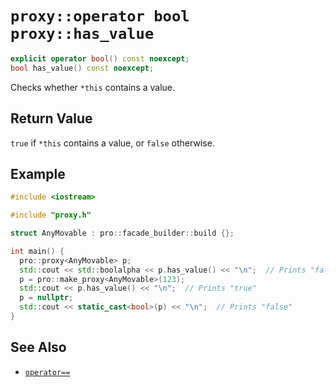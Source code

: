 # `proxy::operator bool`<br />`proxy::has_value`

```cpp
explicit operator bool() const noexcept;
bool has_value() const noexcept;
```

Checks whether `*this` contains a value.

## Return Value

`true` if `*this` contains a value, or `false` otherwise.

## Example

```cpp
#include <iostream>

#include "proxy.h"

struct AnyMovable : pro::facade_builder::build {};

int main() {
  pro::proxy<AnyMovable> p;
  std::cout << std::boolalpha << p.has_value() << "\n";  // Prints "false"
  p = pro::make_proxy<AnyMovable>(123);
  std::cout << p.has_value() << "\n";  // Prints "true"
  p = nullptr;
  std::cout << static_cast<bool>(p) << "\n";  // Prints "false"
}
```

## See Also

- [`operator==`](friend_operator_equality.md)
